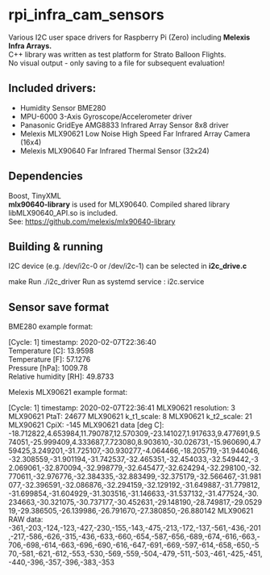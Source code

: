 # rpi_infra_cam_sensors
Various I2C user space drivers for Raspberry Pi (Zero) including <b>Melexis Infra Arrays.</b>  
C++ library was written as test platform for Strato Balloon Flights.  
No visual output - only saving to a file for subsequent evaluation!  

## Included drivers:
- Humidity Sensor BME280
- MPU-6000 3-Axis Gyroscope/Accelerometer driver 
- Panasonic GridEye AMG8833 Infrared Array Sensor 8x8 driver
- Melexis MLX90621 Low Noise High Speed Far Infrared Array Camera (16x4)
- Melexis MLX90640 Far Infrared Thermal Sensor (32x24)

## Dependencies

Boost, TinyXML  
<b>mlx90640-library</b> is used for MLX90640. Compiled shared library libMLX90640_API.so is included.  
See: https://github.com/melexis/mlx90640-library

## Building & running

I2C device (e.g. /dev/i2c-0 or /dev/i2c-1) can be selected in <b>i2c_drive.c</b>

make
Run ./i2c_driver
Run as systemd service : i2c.service

## Sensor save format

BME280 example format:

[Cycle: 1] timestamp: 2020-02-07T22:36:40   
Temperature [C]: 13.9598  
Temperature [F]: 57.1276  
Pressure [hPa]: 1009.78  
Relative humidity  [RH]: 49.8733  

Melexis MLX90621 example format: 

[Cycle: 1] timestamp: 2020-02-07T22:36:41
MLX90621 resolution: 3
MLX90621 PtaT: 24677
MLX90621 k_t1_scale: 8
MLX90621 k_t2_scale: 21
MLX90621 CpiX: -145
MLX90621 data [deg C]: -18.712822,4.653984,11.790787,12.570309,-23.141027,1.917633,9.477691,9.574051,-25.999409,4.333687,7.723080,8.903610,-30.026731,-15.960690,4.759425,3.249201,-31.725107,-30.930277,-4.064466,-18.205719,-31.944046,-32.308559,-31.901194,-31.742537,-32.465351,-32.454033,-32.549442,-32.069061,-32.870094,-32.998779,-32.645477,-32.624294,-32.298100,-32.770611,-32.976776,-32.384335,-32.883499,-32.375179,-32.566467,-31.981077,-32.396591,-32.086876,-32.294159,-32.129192,-31.649887,-31.779812,-31.699854,-31.604929,-31.303516,-31.146633,-31.537132,-31.477524,-30.234663,-30.321075,-30.737177,-30.452631,-29.148190,-28.749817,-29.052919,-29.386505,-26.139986,-26.791670,-27.380850,-26.880142
MLX90621 RAW data: -361,-203,-124,-123,-427,-230,-155,-143,-475,-213,-172,-137,-561,-436,-201,-217,-586,-626,-315,-436,-633,-660,-654,-587,-656,-689,-674,-616,-663,-706,-698,-614,-663,-696,-690,-616,-647,-691,-669,-597,-614,-658,-650,-570,-581,-621,-612,-553,-530,-569,-559,-504,-479,-511,-503,-461,-425,-451,-440,-396,-357,-396,-383,-353
